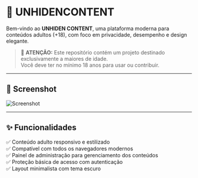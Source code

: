 # 🔞 UNHIDENCONTENT

Bem-vindo ao **UNHIDEN CONTENT**, uma plataforma moderna para conteúdos adultos (+18), com foco em privacidade, desempenho e design elegante.

> 🚨 **ATENÇÃO:** Este repositório contém um projeto destinado exclusivamente a maiores de idade.  
> Você deve ter no mínimo 18 anos para usar ou contribuir.

---

## 📸 Screenshot

![Screenshot](./screenshot.png)

---

## ✨ Funcionalidades

✅ Conteúdo adulto responsivo e estilizado  
✅ Compatível com todos os navegadores modernos  
✅ Painel de administração para gerenciamento dos conteúdos  
✅ Proteção básica de acesso com autenticação  
✅ Layout minimalista com tema escuro


